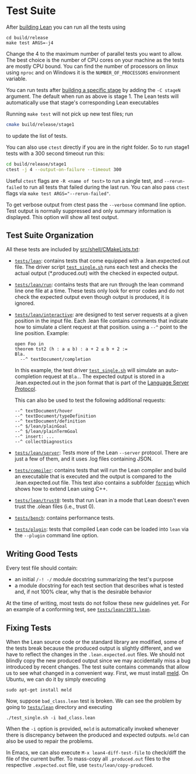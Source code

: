 # Test Suite

After [building Lean](../make/index.md) you can run all the tests using
```
cd build/release
make test ARGS=-j4
```
Change the 4 to the maximum number of parallel tests you want to
allow. The best choice is the number of CPU cores on your machine as
the tests are mostly CPU bound.  You can find the number of processors
on linux using `nproc` and on Windows it is the `NUMBER_OF_PROCESSORS`
environment variable.

You can run tests after [building a specific stage](bootstrap.md) by
adding the `-C stageN` argument. The default when run as above is stage 1.  The
Lean tests will automatically use that stage's corresponding Lean
executables

Running `make test` will not pick up new test files; run
```bash
cmake build/release/stage1
```
to update the list of tests.

You can also use `ctest` directly if you are in the right folder.  So
to run stage1 tests with a 300 second timeout run this:

```bash
cd build/release/stage1
ctest -j 4 --output-on-failure --timeout 300
```
Useful `ctest` flags are `-R <name of test>` to run a single test, and
`--rerun-failed` to run all tests that failed during the last run.
You can also pass `ctest` flags via `make test ARGS="--rerun-failed"`.

To get verbose output from ctest pass the `--verbose` command line
option. Test output is normally suppressed and only summary
information is displayed. This option will show all test output.

## Test Suite Organization

All these tests are included by [src/shell/CMakeLists.txt](https://github.com/leanprover/lean4/blob/master/src/shell/CMakeLists.txt):

- [`tests/lean`](https://github.com/leanprover/lean4/tree/master/tests/lean/): contains tests that come equipped with a
  .lean.expected.out file. The driver script [`test_single.sh`](https://github.com/leanprover/lean4/tree/master/tests/lean/test_single.sh) runs
  each test and checks the actual output (*.produced.out) with the
  checked in expected output.

- [`tests/lean/run`](https://github.com/leanprover/lean4/tree/master/tests/lean/run/): contains tests that are run through the lean
  command line one file at a time. These tests only look for error
  codes and do not check the expected output even though output is
  produced, it is ignored.

- [`tests/lean/interactive`](https://github.com/leanprover/lean4/tree/master/tests/lean/interactive/): are designed to test server requests at a
  given position in the input file. Each .lean file contains comments
  that indicate how to simulate a client request at that position.
  using a `--^` point to the line position. Example:
    ```lean,ignore
    open Foo in
    theorem tst2 (h : a ≤ b) : a + 2 ≤ b + 2 :=
    Bla.
      --^ textDocument/completion
    ```
    In this example, the test driver [`test_single.sh`](https://github.com/leanprover/lean4/tree/master/tests/lean/interactive/test_single.sh) will simulate an
    auto-completion request at `Bla.`. The expected output is stored in
    a .lean.expected.out in the json format that is part of the
    [Language Server
    Protocol](https://microsoft.github.io/language-server-protocol/).

    This can also be used to test the following additional requests:
    ```
    --^ textDocument/hover
    --^ textDocument/typeDefinition
    --^ textDocument/definition
    --^ $/lean/plainGoal
    --^ $/lean/plainTermGoal
    --^ insert: ...
    --^ collectDiagnostics
    ```

- [`tests/lean/server`](https://github.com/leanprover/lean4/tree/master/tests/lean/server/): Tests more of the Lean `--server` protocol.
  There are just a few of them, and it uses .log files containing
  JSON.

- [`tests/compiler`](https://github.com/leanprover/lean4/tree/master/tests/compiler/): contains tests that will run the Lean compiler and
  build an executable that is executed and the output is compared to
  the .lean.expected.out file. This test also contains a subfolder
  [`foreign`](https://github.com/leanprover/lean4/tree/master/tests/compiler/foreign/) which shows how to extend Lean using C++.

- [`tests/lean/trust0`](https://github.com/leanprover/lean4/tree/master/tests/lean/trust0): tests that run Lean in a mode that Lean doesn't
  even trust the .olean files (i.e., trust 0).

- [`tests/bench`](https://github.com/leanprover/lean4/tree/master/tests/bench/): contains performance tests.

- [`tests/plugin`](https://github.com/leanprover/lean4/tree/master/tests/plugin/): tests that compiled Lean code can be loaded into
  `lean` via the `--plugin` command line option.

## Writing Good Tests

Every test file should contain:
* an initial `/-! -/` module docstring summarizing the test's purpose
* a module docstring for each test section that describes what is tested
  and, if not 100% clear, why that is the desirable behavior

At the time of writing, most tests do not follow these new guidelines yet.
For an example of a conforming test, see [`tests/lean/1971.lean`](https://github.com/leanprover/lean4/tree/master/tests/lean/1971.lean).

## Fixing Tests

When the Lean source code or the standard library are modified, some of the
tests break because the produced output is slightly different, and we have
to reflect the changes in the `.lean.expected.out` files.
We should not blindly copy the new produced output since we may accidentally
miss a bug introduced by recent changes.
The test suite contains commands that allow us to see what changed in a convenient way.
First, we must install [meld](http://meldmerge.org/). On Ubuntu, we can do it by simply executing

```
sudo apt-get install meld
```

Now, suppose `bad_class.lean` test is broken. We can see the problem by going to [`tests/lean`](https://github.com/leanprover/lean4/tree/master/tests/lean) directory and
executing

```
./test_single.sh -i bad_class.lean
```

When the `-i` option is provided, `meld` is automatically invoked
whenever there is discrepancy between the produced and expected
outputs. `meld` can also be used to repair the problems.

In Emacs, we can also execute `M-x lean4-diff-test-file` to check/diff the file of the current buffer.
To mass-copy all `.produced.out` files to the respective `.expected.out` file, use `tests/lean/copy-produced`.

